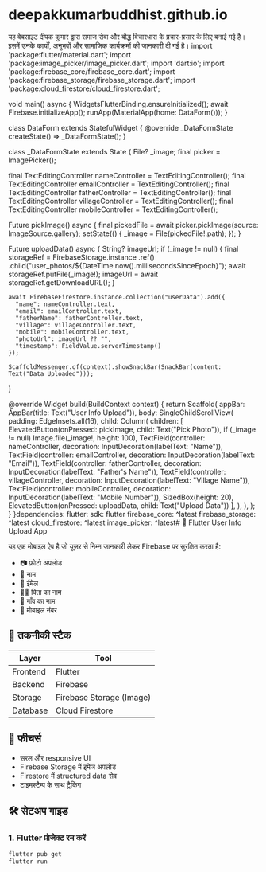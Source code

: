 # deepakkumarbuddhist.github.io
यह वेबसाइट दीपक कुमार द्वारा समाज सेवा और बौद्ध विचारधारा के प्रचार-प्रसार के लिए बनाई गई है। इसमें उनके कार्यों, अनुभवों और सामाजिक कार्यक्रमों की जानकारी दी गई है।
import 'package:flutter/material.dart';
import 'package:image_picker/image_picker.dart';
import 'dart:io';
import 'package:firebase_core/firebase_core.dart';
import 'package:firebase_storage/firebase_storage.dart';
import 'package:cloud_firestore/cloud_firestore.dart';

void main() async {
  WidgetsFlutterBinding.ensureInitialized();
  await Firebase.initializeApp();
  runApp(MaterialApp(home: DataForm()));
}

class DataForm extends StatefulWidget {
  @override
  _DataFormState createState() => _DataFormState();
}

class _DataFormState extends State<DataForm> {
  File? _image;
  final picker = ImagePicker();

  final TextEditingController nameController = TextEditingController();
  final TextEditingController emailController = TextEditingController();
  final TextEditingController fatherController = TextEditingController();
  final TextEditingController villageController = TextEditingController();
  final TextEditingController mobileController = TextEditingController();

  Future pickImage() async {
    final pickedFile = await picker.pickImage(source: ImageSource.gallery);
    setState(() {
      _image = File(pickedFile!.path);
    });
  }

  Future uploadData() async {
    String? imageUrl;
    if (_image != null) {
      final storageRef = FirebaseStorage.instance
          .ref()
          .child("user_photos/${DateTime.now().millisecondsSinceEpoch}");
      await storageRef.putFile(_image!);
      imageUrl = await storageRef.getDownloadURL();
    }

    await FirebaseFirestore.instance.collection("userData").add({
      "name": nameController.text,
      "email": emailController.text,
      "fatherName": fatherController.text,
      "village": villageController.text,
      "mobile": mobileController.text,
      "photoUrl": imageUrl ?? "",
      "timestamp": FieldValue.serverTimestamp()
    });

    ScaffoldMessenger.of(context).showSnackBar(SnackBar(content: Text("Data Uploaded")));
  }

  @override
  Widget build(BuildContext context) {
    return Scaffold(
      appBar: AppBar(title: Text("User Info Upload")),
      body: SingleChildScrollView(
        padding: EdgeInsets.all(16),
        child: Column(
          children: [
            ElevatedButton(onPressed: pickImage, child: Text("Pick Photo")),
            if (_image != null) Image.file(_image!, height: 100),
            TextField(controller: nameController, decoration: InputDecoration(labelText: "Name")),
            TextField(controller: emailController, decoration: InputDecoration(labelText: "Email")),
            TextField(controller: fatherController, decoration: InputDecoration(labelText: "Father's Name")),
            TextField(controller: villageController, decoration: InputDecoration(labelText: "Village Name")),
            TextField(controller: mobileController, decoration: InputDecoration(labelText: "Mobile Number")),
            SizedBox(height: 20),
            ElevatedButton(onPressed: uploadData, child: Text("Upload Data"))
          ],
        ),
      ),
    );
  }
}dependencies:
  flutter:
    sdk: flutter
  firebase_core: ^latest
  firebase_storage: ^latest
  cloud_firestore: ^latest
  image_picker: ^latest# 📲 Flutter User Info Upload App

यह एक मोबाइल ऐप है जो यूज़र से निम्न जानकारी लेकर Firebase पर सुरक्षित करता है:
- 📷 फ़ोटो अपलोड
- 🙋 नाम
- 📧 ईमेल
- 👨‍👦 पिता का नाम
- 🏡 गाँव का नाम
- 📱 मोबाइल नंबर

## 🔧 तकनीकी स्टैक

| Layer        | Tool           |
|--------------|----------------|
| Frontend     | Flutter        |
| Backend      | Firebase       |
| Storage      | Firebase Storage (Image) |
| Database     | Cloud Firestore|

## 🚀 फीचर्स

- सरल और responsive UI
- Firebase Storage में इमेज अपलोड
- Firestore में structured data सेव
- टाइमस्टैम्प के साथ ट्रैकिंग

## 🛠️ सेटअप गाइड

### 1. Flutter प्रोजेक्ट रन करें

```bash
flutter pub get
flutter run
